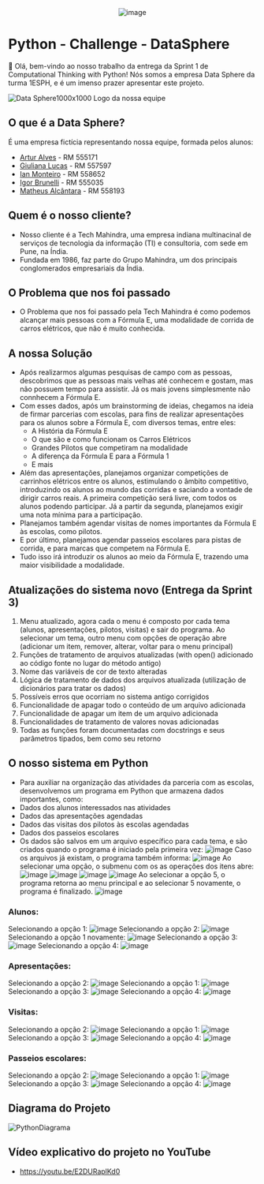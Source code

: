 
<div align="center">
  <img src="https://github.com/DataSphere-Solutions/Python-Challenge/assets/152393807/5cefd3e4-9edf-46b6-9976-108b7c2a177a" alt="image">
</div> 

# Python - Challenge - DataSphere 
👋 Olá, bem-vindo ao nosso trabalho da entrega da Sprint 1 de Computational Thinking with Python! Nós somos a empresa Data Sphere da turma 1ESPH, e é um imenso prazer apresentar este projeto.

![Data Sphere1000x1000](https://github.com/ianmonteirom/CP2-Edge/assets/152393807/0fe80a9b-6290-417d-8367-2abe3824d0b0)
Logo da nossa equipe
## O que é a Data Sphere?
É uma empresa fictícia representando nossa equipe, formada pelos alunos: 
-  <a href="https://www.linkedin.com/in/artur-alves-tenca-b1ba862b6/">Artur Alves</a> - RM 555171 
- <a href="https://www.linkedin.com/in/giuliana-lucas-85b4532b6/">Giuliana Lucas</a> - RM 557597
- <a href="https://www.linkedin.com/in/ian-monteiro-moreira-a4543a2b7/">Ian Monteiro</a> - RM 558652 
- <a href="https://www.linkedin.com/in/igor-brunelli-ralo-39143a2b7/">Igor Brunelli</a> - RM 555035
- <a href="https://www.linkedin.com/in/matheus-estev%C3%A3o-5248b9238/">Matheus Alcântara</a> - RM 558193

## Quem é o nosso cliente?
- Nosso cliente é a Tech Mahindra, uma empresa indiana multinacinal de serviços de tecnologia da informação (TI) e consultoria, com sede em Pune, na Índia.
- Fundada em 1986, faz parte do Grupo Mahindra, um dos principais conglomerados empresariais da Índia.

## O Problema que nos foi passado
- O Problema que nos foi passado pela Tech Mahindra é como podemos alcançar mais pessoas com a Fórmula E, uma modalidade de corrida de carros elétricos, que não é muito conhecida.

## A nossa Solução
- Após realizarmos algumas pesquisas de campo com as pessoas, descobrimos que as pessoas mais velhas até conhecem e gostam, mas não possuem tempo para assistir. Já os mais jovens simplesmente não connhecem a Fórmula E.
- Com esses dados, após um brainstorming de ideias, chegamos na ideia de firmar parcerias com escolas, para fins de realizar apresentações para os alunos sobre a Fórmula E, com diversos temas, entre eles:
  - A História da Fórmula E
  - O que são e como funcionam os Carros Elétricos
  - Grandes Pilotos que competiram na modalidade
  - A diferença da Fórmula E para a Fórmula 1
  - E mais
- Além das apresentações, planejamos organizar competições de carrinhos elétricos entre os alunos, estimulando o âmbito competitivo, introduzindo os alunos ao mundo das corridas e saciando a vontade de dirigir carros reais. A primeira competição será livre, com todos os alunos podendo participar. Já a partir da segunda, planejamos exigir uma nota mínima para a participação.
- Planejamos também agendar visitas de nomes importantes da Fórmula E às escolas, como pilotos.
- E por último, planejamos agendar passeios escolares para pistas de corrida, e para marcas que competem na Fórmula E.
- Tudo isso irá introduzir os alunos ao meio da Fórmula E, trazendo uma maior visibilidade a modalidade.


## Atualizações do sistema novo (Entrega da Sprint 3)
1. Menu atualizado, agora cada o menu é composto por cada tema (alunos, apresentações, pilotos, visitas) e sair do programa. Ao selecionar um tema, outro menu com opções de operação abre (adicionar um item, remover, alterar, voltar para o menu principal)
2. Funções de tratamento de arquivos atualizadas (with open() adicionado ao código fonte no lugar do método antigo)
3. Nome das variáveis de cor de texto alteradas
4. Lógica de tratamento de dados dos arquivos atualizada (utilização de dicionários para tratar os dados)
5. Possíveis erros que ocorriam no sistema antigo corrigidos
6. Funcionalidade de apagar todo o conteúdo de um arquivo adicionada
7. Funcionalidade de apagar um item de um arquivo adicionada
8. Funcionalidades de tratamento de valores novas adicionadas
9. Todas as funções foram documentadas com docstrings e seus parâmetros tipados, bem como seu retorno


## O nosso sistema em Python
- Para auxiliar na organização das atividades da parceria com as escolas, desenvolvemos um programa em Python que armazena dados importantes, como:
 - Dados dos alunos interessados nas atividades
 - Dados das apresentações agendadas
 - Dados das visitas dos pilotos às escolas agendadas
 - Dados dos passeios escolares
- Os dados são salvos em um arquivo específico para cada tema, e são criados quando o programa é iniciado pela primeira vez:
![image](https://github.com/user-attachments/assets/a5a1415c-e68e-4a62-b0b9-94aeb81fa958)
Caso os arquivos já existam, o programa também informa:
![image](https://github.com/user-attachments/assets/3b85476b-3286-4475-a54d-bbbca98ecc3a)
Ao selecionar uma opção, o submenu com os as operações dos itens abre:
![image](https://github.com/user-attachments/assets/ffbcb927-b37f-4a30-9c20-75262eb7eb5e)
![image](https://github.com/user-attachments/assets/95f6d0cf-06f7-45b3-8f5f-5574f72d13b2)
![image](https://github.com/user-attachments/assets/0c924dd9-bd79-470b-9530-1aba58227035)
![image](https://github.com/user-attachments/assets/6cace1c3-924f-4a2e-8c20-841009f6b3ac)
Ao selecionar a opção 5, o programa retorna ao menu principal e ao selecionar 5 novamente, o programa é finalizado.
![image](https://github.com/user-attachments/assets/9ef534fc-89d6-45ec-916d-b655a009c173)

### Alunos:
Selecionando a opção 1:
![image](https://github.com/user-attachments/assets/670c7fc5-911c-4948-b44d-80d1f073a242)
Selecionando a opção 2:
![image](https://github.com/user-attachments/assets/cd58bb23-5925-48e5-8fd8-aec339562f71)
Selecionando a opção 1 novamente:
![image](https://github.com/user-attachments/assets/bdfc53b6-5687-4d9b-a1ae-36cce28927d5)
Selecionando a opção 3:
![image](https://github.com/user-attachments/assets/e9c90cdb-ec74-4a64-8064-d7db567fd6c1)
Selecionando a opção 4:
![image](https://github.com/user-attachments/assets/356ac8d9-0e59-4388-8c70-1d4e2b77d4ab)

### Apresentações:
Selecionando a opção 2:
![image](https://github.com/user-attachments/assets/075769eb-6947-4a49-93a3-c99cd00a5c97)
Selecionando a opção 1:
![image](https://github.com/user-attachments/assets/c723b746-599b-481d-bfd5-8ddb6b028106)
Selecionando a opção 3:
![image](https://github.com/user-attachments/assets/4f7be124-5c78-4223-b70e-fd061230184b)
Selecionando a opção 4:
![image](https://github.com/user-attachments/assets/02dcef24-f11f-42ca-a6d3-a3262b59d238)

### Visitas:
Selecionando a opção 2:
![image](https://github.com/user-attachments/assets/85de9376-c482-4eca-8f7d-c2fe3cad263f)
Selecionando a opção 1:
![image](https://github.com/user-attachments/assets/71bba4fb-a504-4de6-a99d-e719fa30dceb)
Selecionando a opção 3:
![image](https://github.com/user-attachments/assets/856eeff1-fa2d-4be0-b7c7-8be3da1523f6)
Selecionando a opção 4:
![image](https://github.com/user-attachments/assets/daffd686-1b24-4cbb-8eb2-a06a158d784c)

### Passeios escolares:
Selecionando a opção 2:
![image](https://github.com/user-attachments/assets/d65a651d-5365-49a8-841f-40455254edc4)
Selecionando a opção 1:
![image](https://github.com/user-attachments/assets/38c5b7d4-2a15-4ae4-a42a-71167dd61433)
Selecionando a opção 3:
![image](https://github.com/user-attachments/assets/b0197d50-3d0b-428f-9b96-0154593b4008)
Selecionando a opção 4:
![image](https://github.com/user-attachments/assets/fc583853-6933-4fe0-8501-2df81c9a4849)

## Diagrama do Projeto
![PythonDiagrama](https://github.com/user-attachments/assets/6f9ab762-dedc-4378-8463-5c39742dd9e6)

## Vídeo explicativo do projeto no YouTube
- https://youtu.be/E2DURaplKd0









